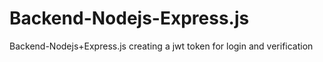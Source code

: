 # Backend-Nodejs-Express.js
Backend-Nodejs+Express.js creating a jwt token for login and verification 
